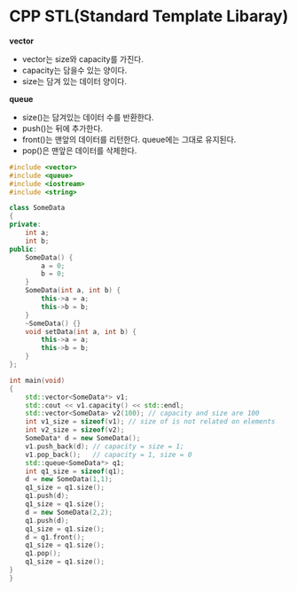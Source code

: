 # CPP STL(Standard Template Libaray)

**vector**

* vector는 size와 capacity를 가진다.
* capacity는 담을수 있는 양이다.
* size는 담겨 있는 데이터 양이다.

**queue**

* size()는 담겨있는 데이터 수를 반환한다.
* push()는 뒤에 추가한다.
* front()는 맨앞의 데이터를 리턴한다. queue에는 그대로 유지된다.
* pop()은 맨앞은 데이터를 삭제한다.


```cpp
#include <vector>
#include <queue>
#include <iostream>
#include <string>

class SomeData 
{
private:
    int a;
    int b;
public:
    SomeData() {
        a = 0;
        b = 0;
    }
    SomeData(int a, int b) {
        this->a = a;
        this->b = b;
    }
    ~SomeData() {}
    void setData(int a, int b) {
        this->a = a;
        this->b = b;
    }
};

int main(void)
{
    std::vector<SomeData*> v1;
    std::cout << v1.capacity() << std::endl;
    std::vector<SomeData> v2(100); // capacity and size are 100
    int v1_size = sizeof(v1); // size of is not related on elements
    int v2_size = sizeof(v2);
    SomeData* d = new SomeData();
    v1.push_back(d); // capacity = size = 1;
    v1.pop_back();   // capacity = 1, size = 0
    std::queue<SomeData*> q1;
    int q1_size = sizeof(q1);
    d = new SomeData(1,1);
    q1_size = q1.size();
    q1.push(d);
    q1_size = q1.size();
    d = new SomeData(2,2);
    q1.push(d);
    q1_size = q1.size();
    d = q1.front();
    q1_size = q1.size();
    q1.pop();
    q1_size = q1.size();
}
}
```
